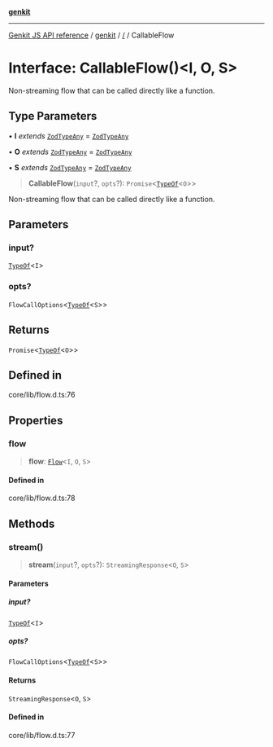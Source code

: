 [**genkit**](../README.md)

***

[Genkit JS API reference](../../README.md) / [genkit](../README.md) / [/](../README.md) / CallableFlow

# Interface: CallableFlow()\<I, O, S\>

Non-streaming flow that can be called directly like a function.

## Type Parameters

• **I** *extends* [`ZodTypeAny`](../namespaces/z/type-aliases/ZodTypeAny.md) = [`ZodTypeAny`](../namespaces/z/type-aliases/ZodTypeAny.md)

• **O** *extends* [`ZodTypeAny`](../namespaces/z/type-aliases/ZodTypeAny.md) = [`ZodTypeAny`](../namespaces/z/type-aliases/ZodTypeAny.md)

• **S** *extends* [`ZodTypeAny`](../namespaces/z/type-aliases/ZodTypeAny.md) = [`ZodTypeAny`](../namespaces/z/type-aliases/ZodTypeAny.md)

> **CallableFlow**(`input`?, `opts`?): `Promise`\<[`TypeOf`](../namespaces/z/type-aliases/TypeOf.md)\<`O`\>\>

Non-streaming flow that can be called directly like a function.

## Parameters

### input?

[`TypeOf`](../namespaces/z/type-aliases/TypeOf.md)\<`I`\>

### opts?

`FlowCallOptions`\<[`TypeOf`](../namespaces/z/type-aliases/TypeOf.md)\<`S`\>\>

## Returns

`Promise`\<[`TypeOf`](../namespaces/z/type-aliases/TypeOf.md)\<`O`\>\>

## Defined in

core/lib/flow.d.ts:76

## Properties

### flow

> **flow**: [`Flow`](../classes/Flow.md)\<`I`, `O`, `S`\>

#### Defined in

core/lib/flow.d.ts:78

## Methods

### stream()

> **stream**(`input`?, `opts`?): `StreamingResponse`\<`O`, `S`\>

#### Parameters

##### input?

[`TypeOf`](../namespaces/z/type-aliases/TypeOf.md)\<`I`\>

##### opts?

`FlowCallOptions`\<[`TypeOf`](../namespaces/z/type-aliases/TypeOf.md)\<`S`\>\>

#### Returns

`StreamingResponse`\<`O`, `S`\>

#### Defined in

core/lib/flow.d.ts:77
